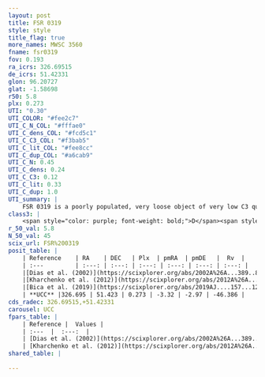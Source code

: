 ```yaml
---
layout: post
title: FSR 0319
style: style
title_flag: true
more_names: MWSC 3560
fname: fsr0319
fov: 0.193
ra_icrs: 326.69515
de_icrs: 51.42331
glon: 96.20727
glat: -1.58698
r50: 5.8
plx: 0.273
UTI: "0.30"
UTI_COLOR: "#fee2c7"
UTI_C_N_COL: "#fffae0"
UTI_C_dens_COL: "#fcd5c1"
UTI_C_C3_COL: "#f3bab5"
UTI_C_lit_COL: "#fee8cc"
UTI_C_dup_COL: "#a6cab9"
UTI_C_N: 0.45
UTI_C_dens: 0.24
UTI_C_C3: 0.12
UTI_C_lit: 0.33
UTI_C_dup: 1.0
UTI_summary: |
    FSR 0319 is a poorly populated, very loose object of very low C3 quality. It is poorly studied in the literature, with no articles listed in the last 6 years.
class3: |
    <span style="color: purple; font-weight: bold;">D</span><span style="color: red; font-weight: bold;">C</span>
r_50_val: 5.8
N_50_val: 45
scix_url: FSR%200319
posit_table: |
    | Reference    | RA    | DEC   | Plx  | pmRA  | pmDE   |  Rv  |
    | :---         | :---: | :---: | :---: | :---: | :---: | :---: |
    |[Dias et al. (2002)](https://scixplorer.org/abs/2002A%26A...389..871D) | 326.65 | 51.412 | -- | -4.01 | -3.13 | -- |
    |[Kharchenko et al. (2012)](https://scixplorer.org/abs/2012A%26A...543A.156K) | 326.64 | 51.418 | -- | -4.01 | -3.13 | -- |
    |[Bica et al. (2019)](https://scixplorer.org/abs/2019AJ....157...12B) | 326.65 | 51.41 | -- | -- | -- | -- |
    | **UCC** |326.695 | 51.423 | 0.273 | -3.32 | -2.97 | -46.386 | 
cds_radec: 326.69515,+51.42331
carousel: UCC
fpars_table: |
    | Reference |  Values |
    | :---  |  :---:  |
    | [Dias et al. (2002)](https://scixplorer.org/abs/2002A%26A...389..871D) | `E(B-V)=0.849, Dist=1680.0, Age=8.6` |
    | [Kharchenko et al. (2012)](https://scixplorer.org/abs/2012A%26A...543A.156K) | `e_bv=0.849, distance=1680, log_age=8.6` |
shared_table: |
    
---
```

